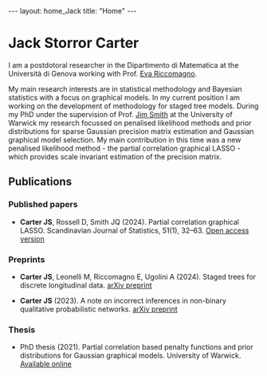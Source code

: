 <meta name="google-site-verification" content="-mt6yqNXBN7DQHxnWLdmMPiN9jFZSOQ_t9lRqigOStY" />
---
layout: home_Jack
title: "Home"
---

# Jack Storror Carter

I am a postdotoral researcher in the Dipartimento di Matematica at the Università di Genova working with Prof. [Eva Riccomagno](https://rubrica.unige.it/personale/VUZBXlJg).

My main research interests are in statistical methodology and Bayesian statistics with a focus on graphical models.  In my current position I am working on the development of methodology for staged tree models.  During my PhD under the supervision of Prof. [Jim Smith](https://warwick.ac.uk/fac/sci/statistics/staff/academic-research/smith/) at the University of Warwick my research focussed on penalised likelihood methods and prior distributions for sparse Gaussian precision matrix estimation and Gaussian graphical model selection.  My main contribution in this time was a new penalised likelihood method - the partial correlation graphical LASSO - which provides scale invariant estimation of the precision matrix.

## Publications

### Published papers

- **Carter JS**, Rossell D, Smith JQ (2024).  Partial correlation graphical LASSO.  Scandinavian Journal of Statistics, 51(1), 32–63. [Open access version](https://onlinelibrary.wiley.com/doi/10.1111/sjos.12675)

### Preprints

- **Carter JS**, Leonelli M, Riccomagno E, Ugolini A (2024).  Staged trees for discrete longitudinal data. [arXiv preprint](https://arxiv.org/abs/2401.04297)

- **Carter JS** (2023).  A note on incorrect inferences in non-binary qualitative probabilistic networks. [arXiv preprint](https://arxiv.org/abs/2208.09344)

### Thesis

- PhD thesis (2021). Partial correlation based penalty functions and prior distributions for Gaussian graphical models. University of Warwick. [Available online](http://wrap.warwick.ac.uk/163951/)
